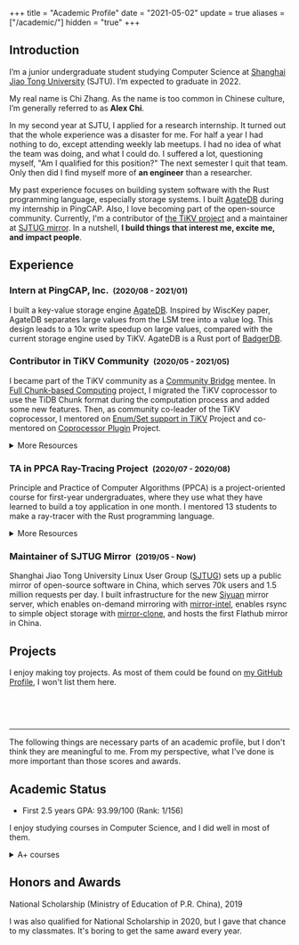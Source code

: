+++
title = "Academic Profile"
date = "2021-05-02"
update = true
aliases = ["/academic/"]
hidden = "true"
+++

## Introduction

I’m a junior undergraduate student studying Computer Science at
[Shanghai Jiao Tong University](http://en.sjtu.edu.cn/) (SJTU).
I’m expected to graduate in 2022.

My real name is Chi Zhang. As the name is too common in Chinese culture, I’m generally
referred to as **Alex Chi**.

In my second year at SJTU, I applied for a research internship.
It turned out that the whole experience was a disaster for me. For half a year
I had nothing to do, except attending weekly lab meetups. I had no idea of what
the team was doing, and what I could do. I suffered a lot, questioning myself,
"Am I qualified for this position?" The next semester I quit that team.
Only then did I find myself more of **an engineer** than a researcher.

My past experience focuses on building system software with the Rust programming
language, especially storage systems. I built [AgateDB][agatedb] during my
internship in PingCAP. Also, I love becoming part of the open-source
community. Currently, I'm a contributor of [the TiKV project](https://tikv.org)
and a maintainer at [SJTUG mirror](https://mirrors.sjtug.sjtu.edu.cn).
In a nutshell, **I build things that interest me, excite me, and impact people**.

## Experience

### Intern at PingCAP, Inc. &nbsp;<small>(2020/08 - 2021/01)</small>

I built a key-value storage engine [AgateDB][agatedb].
Inspired by WiscKey paper, AgateDB separates large values from the
LSM tree into a value log. This design leads to a 10x write speedup
on large values, compared with the current storage engine used by TiKV.
AgateDB is a Rust port of [BadgerDB][badger].

[badger]: https://github.com/dgraph-io/badger
[agatedb]: https://github.com/tikv/agatedb

### Contributor in TiKV Community &nbsp;<small>(2020/05 - 2021/05)</small>

I became part of the TiKV community as a [Community Bridge][7] mentee. In
[Full Chunk-based Computing][1] project, I migrated the TiKV coprocessor
to use the TiDB Chunk format during the computation process and added some
new features. Then, as community co-leader of the TiKV coprocessor, I
mentored on [Enum/Set support in TiKV][6] Project and
co-mentored on [Coprocessor Plugin][8] Project.

<details>

<summary>More Resources</summary>

* [My CommunityBridge Mentorship with TiKV Project][2]
* [Sharing in TiKV monthly meeting][3]
* [Full Chunk-based Computing Project][4]

</details>

[1]: https://github.com/skyzh/tikv/issues/2
[2]: https://tikv.org/blog/communitybridge-mentorship/
[3]: https://youtu.be/46zhiiDBT5w?t=682
[4]: https://github.com/skyzh/tikv/projects/1
[6]: https://github.com/tikv/tikv/issues/9066
[7]: https://mentorship.lfx.linuxfoundation.org
[8]: https://github.com/tikv/tikv/issues/9747


### TA in PPCA Ray-Tracing Project &nbsp;<small>(2020/07 - 2020/08)</small>

Principle and Practice of Computer Algorithms (PPCA)
is a project-oriented course for first-year undergraduates,
where they use what they have learned to build a toy application
in one month. I mentored 13 students to make a ray-tracer with
the Rust programming language. 

<details>

<summary>More Resources</summary>

* [Student Project Showcase][ppca_1]
* [Project Template and Tutorials][ppca_2]

</details>

[ppca_1]: https://github.com/skyzh/raytracer-tutorial/issues/9
[ppca_2]: https://github.com/skyzh/raytracer-tutorial

### Maintainer of SJTUG Mirror &nbsp;<small>(2019/05 - Now)</small>

Shanghai Jiao Tong University Linux User Group ([SJTUG][sjtug_3])
sets up a public mirror of open-source software in China, which
serves 70k users and 1.5 million requests per day. I built
infrastructure for the new [Siyuan][sjtug_2] mirror server, which
enables on-demand mirroring with [mirror-intel][sjtug_1], enables
rsync to simple object storage with [mirror-clone][sjtug_4], and hosts
the first Flathub mirror in China.

[sjtug_1]: https://github.com/sjtug/mirror-intel
[sjtug_2]: https://github.com/sjtug/mirror-docker-siyuan
[sjtug_3]: https://github.com/sjtug/
[sjtug_4]: https://github.com/sjtug/mirror-clone

## Projects

I enjoy making toy projects. As most of them could be found on
[my GitHub Profile](https://github.com/skyzh/), I won't list them here.

<p>&nbsp;</p>
<p>&nbsp;</p>

---

The following things are necessary parts of an academic profile, but I don't think they are meaningful
to me. From my perspective, what I've done is more important than those scores and awards.

## Academic Status

* First 2.5 years GPA: 93.99/100 (Rank: 1/156)

I enjoy studying courses in Computer Science, and I did well in most of them.

<details>

<summary>A+ courses</summary>

* Full-score (100/100) courses
  * CS154: C++ Programming Language (Fall 2018)
  * CS149: Data Structure (Spring 2019)
  * MS125: Principle and Practice of Computer Algorithms (Summer 2019)
  * CS241: Principles and Practice of Problem Solving (Fall 2019)
  [[final project + presentation]](https://github.com/skyzh/Meteor)
  * CS307: Operating System (Spring 2020)
  * CS356: Operating System Projects (Spring 2020)
  [[final project + presentation]](https://github.com/skyzh/oom_killer)
  * CS145: Computer Architecture Experiments (Spring 2020)
  [[final project + report]](https://github.com/skyzh/mips-cpu)
* Other A+ courses
  * (95/100) CS359: Computer Architecture (Spring 2020)
  * (96/100) EI209: Computer Organization (Spring 2020)
  * (96/100) CS339: Computer Networks (Fall 2020)
  * (95/100) CS236: Cloud Computing (Fall 2020)
  * (99/100) CS410: Artificial Intelligence (Fall 2020)
  * (99/100) CS467: Theory of Computation (Fall 2020)
  * etc.

</details>

## Honors and Awards

National Scholarship (Ministry of Education of P.R. China), 2019

I was also qualified for National Scholarship in 2020, but I gave that chance to
my classmates. It's boring to get the same award every year.

</details>
